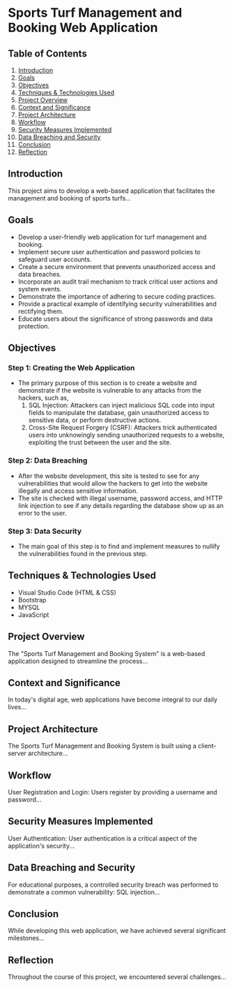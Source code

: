 # Sports Turf Management and Booking Web Application

## Table of Contents
1. [Introduction](#introduction)
2. [Goals](#goals)
3. [Objectives](#objectives)
4. [Techniques & Technologies Used](#techniques--technologies-used)
5. [Project Overview](#project-overview)
6. [Context and Significance](#context-and-significance)
7. [Project Architecture](#project-architecture)
8. [Workflow](#workflow)
9. [Security Measures Implemented](#security-measures-implemented)
10. [Data Breaching and Security](#data-breaching-and-security)
11. [Conclusion](#conclusion)
12. [Reflection](#reflection)

## Introduction
This project aims to develop a web-based application that facilitates the management and booking of sports turfs...

## Goals
- Develop a user-friendly web application for turf management and booking.
- Implement secure user authentication and password policies to safeguard user accounts.
- Create a secure environment that prevents unauthorized access and data breaches.
- Incorporate an audit trail mechanism to track critical user actions and system events.
- Demonstrate the importance of adhering to secure coding practices.
- Provide a practical example of identifying security vulnerabilities and rectifying them.
- Educate users about the significance of strong passwords and data protection.

## Objectives

### Step 1: Creating the Web Application
- The primary purpose of this section is to create a website and demonstrate if the website is vulnerable to any attacks from the hackers, such as,
    1. SQL Injection: Attackers can inject malicious SQL code into input fields to manipulate the database, gain unauthorized access to sensitive data, or perform destructive actions.
    2. Cross-Site Request Forgery (CSRF): Attackers trick authenticated users into unknowingly sending unauthorized requests to a website, exploiting the trust between the user and the site.

### Step 2: Data Breaching
- After the website development, this site is tested to see for any vulnerabilities that would allow the hackers to get into the website illegally and access sensitive information.
- The site is checked with illegal username, password access, and HTTP link injection to see if any details regarding the database show up as an error to the user.

### Step 3: Data Security
- The main goal of this step is to find and implement measures to nullify the vulnerabilities found in the previous step.

## Techniques & Technologies Used
- Visual Studio Code (HTML & CSS)
- Bootstrap
- MYSQL
- JavaScript

## Project Overview
The "Sports Turf Management and Booking System" is a web-based application designed to streamline the process...

## Context and Significance
In today's digital age, web applications have become integral to our daily lives...

## Project Architecture
The Sports Turf Management and Booking System is built using a client-server architecture...

## Workflow
User Registration and Login:
Users register by providing a username and password...

## Security Measures Implemented
User Authentication:
User authentication is a critical aspect of the application's security...

## Data Breaching and Security
For educational purposes, a controlled security breach was performed to demonstrate a common vulnerability: SQL injection...

## Conclusion
While developing this web application, we have achieved several significant milestones...

## Reflection
Throughout the course of this project, we encountered several challenges...
